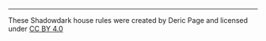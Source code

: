 ----
These Shadowdark house rules were created by Deric Page and licensed under [CC BY 4.0](https://creativecommons.org/licenses/by/4.0/) 